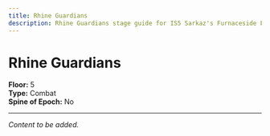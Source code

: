 ```yaml
---
title: Rhine Guardians
description: Rhine Guardians stage guide for IS5 Sarkaz's Furnaceside Fables
---
```


# Rhine Guardians

**Floor:** 5  
**Type:** Combat  
**Spine of Epoch:** No  

---

*Content to be added.*
